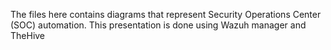 The files here contains diagrams that represent Security Operations Center (SOC) automation. This presentation is done using Wazuh manager and TheHive
